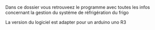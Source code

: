Dans ce dossier vous retrouveez le programme avec toutes les infos concernant la gestion du systéme de réfrigération du frigo

La version du logiciel est adapter pour un arduino uno R3